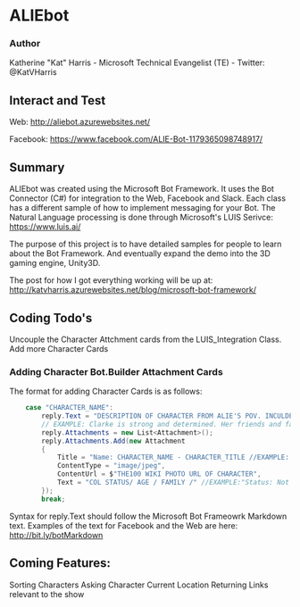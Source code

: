 # ALIEbot

### Author
Katherine "Kat" Harris - Microsoft Technical Evangelist (TE) - Twitter: @KatVHarris

## Interact and Test
Web: http://aliebot.azurewebsites.net/

Facebook: https://www.facebook.com/ALIE-Bot-1179365098748917/

## Summary
ALIEbot was created using the Microsoft Bot Framework. It uses the Bot Connector (C#) for integration to the Web, Facebook and Slack. Each class has a different sample of how to implement messaging for your Bot. The Natural Language processing is done through Microsoft's LUIS Serivce: https://www.luis.ai/

The purpose of this project is to have detailed samples for people to learn about the Bot Framework. And eventually expand the demo into the 3D gaming engine, Unity3D. 

The post for how I got everything working will be up at: http://katvharris.azurewebsites.net/blog/microsoft-bot-framework/

## Coding Todo's
Uncouple the Character Attchment cards from the LUIS_Integration Class. 
Add more Character Cards

### Adding Character Bot.Builder Attachment Cards
The format for adding Character Cards is as follows: 
```csharp
    case "CHARACTER_NAME":
        reply.Text = "DESCRIPTION OF CHARACTER FROM ALIE'S POV. INCULDE STATUS, AGE, LIVING FAMILY";
        // EXAMPLE: Clarke is strong and determined. Her friends and family are her weakness. She is not as clever as Raven though she is resrouceful.";
        reply.Attachments = new List<Attachment>();
        reply.Attachments.Add(new Attachment
        {
            Title = "Name: CHARACTER_NAME - CHARACTER_TITLE //EXAMPLE: Clarke Griffin - aka WanHeda - the commander of Death.",
            ContentType = "image/jpeg",
            ContentUrl = $"THE100 WIKI PHOTO URL OF CHARACTER",
            Text = "COL STATUS/ AGE / FAMILY /" //EXAMPLE:"Status: Not in City of Light \n >Age: 19 \n  >Living Family: Abby Griffin \n "
        });
        break;
```     
Syntax for reply.Text should follow the Microsoft Bot Frameowrk Markdown text. 
Examples of the text for Facebook and the Web are here: http://bit.ly/botMarkdown

## Coming Features:
Sorting Characters
Asking Character Current Location
Returning Links relevant to the show


